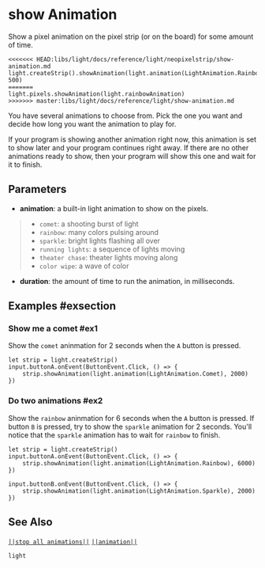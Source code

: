 # show Animation

Show a pixel animation on the pixel strip (or on the board) for some amount of time.

```sig
<<<<<<< HEAD:libs/light/docs/reference/light/neopixelstrip/show-animation.md
light.createStrip().showAnimation(light.animation(LightAnimation.Rainbow), 500)
=======
light.pixels.showAnimation(light.rainbowAnimation)
>>>>>>> master:libs/light/docs/reference/light/show-animation.md

```
You have several animations to choose from. Pick the one you want and decide
how long you want the animation to play for.

If your program is showing another animation right now, this animation is set to
show later and your program continues right away. If there are no other animations
ready to show, then your program will show this one and wait for it to finish.

## Parameters

* **animation**: a built-in light animation to show on the pixels.
> * ``comet``: a shooting burst of light
> * ``rainbow``: many colors pulsing around
> * ``sparkle``: bright lights flashing all over
> * ``running lights``: a sequence of lights moving
> * ``theater chase``: theater lights moving along
> * ``color wipe``: a wave of color
* **duration**: the amount of time to run the animation, in milliseconds.

## Examples #exsection

### Show me a comet #ex1

Show the ``comet`` aninmation for 2 seconds when the ``A`` button is pressed.

```blocks
let strip = light.createStrip()
input.buttonA.onEvent(ButtonEvent.Click, () => {
    strip.showAnimation(light.animation(LightAnimation.Comet), 2000)
})
```

### Do two animations #ex2

Show the ``rainbow`` aninmation for 6 seconds when the ``A`` button is pressed. If button
``B`` is pressed, try to show the ``sparkle`` animation for 2 seconds. You'll
notice that the ``sparkle`` animation has to wait for ``rainbow`` to finish.

```blocks
let strip = light.createStrip()
input.buttonA.onEvent(ButtonEvent.Click, () => {
    strip.showAnimation(light.animation(LightAnimation.Rainbow), 6000)
})

input.buttonB.onEvent(ButtonEvent.Click, () => {
    strip.showAnimation(light.animation(LightAnimation.Sparkle), 2000)
})
```

## See Also

[``||stop all animations||``](/reference/light/neopixelstrip/stop-all-animations) [``||animation||``](/reference/light/neopixelstrip/show-animation)

```package
light
```
